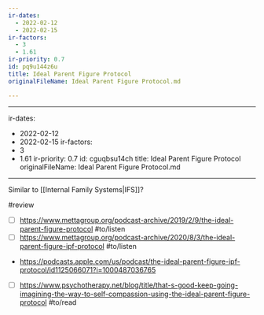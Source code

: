 ```yaml
---
ir-dates:
  - 2022-02-12
  - 2022-02-15
ir-factors:
  - 3
  - 1.61
ir-priority: 0.7
id: pq9u144z6u
title: Ideal Parent Figure Protocol
originalFileName: Ideal Parent Figure Protocol.md

---
```


---
ir-dates:
  - 2022-02-12
  - 2022-02-15
ir-factors:
  - 3
  - 1.61
ir-priority: 0.7
id: cguqbsu14ch
title: Ideal Parent Figure Protocol
originalFileName: Ideal Parent Figure Protocol.md

---

Similar to [[Internal Family Systems|IFS]]?

#review

* [ ] https://www.mettagroup.org/podcast-archive/2019/2/9/the-ideal-parent-figure-protocol #to/listen
* [ ] https://www.mettagroup.org/podcast-archive/2020/8/3/the-ideal-parent-figure-ipf-protocol #to/listen
* https://podcasts.apple.com/us/podcast/the-ideal-parent-figure-ipf-protocol/id1125066071?i=1000487036765
* [ ] https://www.psychotherapy.net/blog/title/that-s-good-keep-going-imagining-the-way-to-self-compassion-using-the-ideal-parent-figure-protocol #to/read
